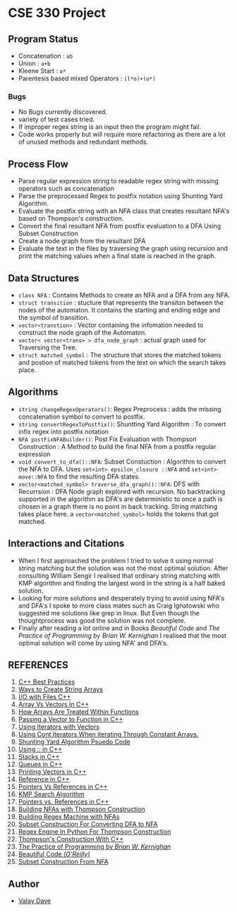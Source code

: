 # CSE 330 Project

## Program Status 
- Concatenation : `ab`
- Union : `a+b`
- Kleene Start : `a*`
- Parentesis based mixed Operators : `(l*o)+(o*)`

### Bugs
- No Bugs currently discovered. 
- variety of test cases tried. 
- If improper regex string is an input then the program might fail.
- Code works properly but will require more refactoring as there are a lot of unused methods and redundant methods.

## Process Flow
- Parse regular expression string to readable regex string with missing operators such as concatenation
- Parse the preprocessed Regex to postfix notation using Shunting Yard Algorithm.
- Evaluate the postfix string with an NFA class that creates resultant NFA's based on Thompson's construction. 
- Convert the final resultant NFA from postfix evaluation to a DFA Using Subset Construction
- Create a node graph from the resultant DFA
- Evaluate the text in the files by traversing the graph using recursion and print the matching values when a final state is reached in the graph.

## Data Structures
- `class NFA` : Contains Methods to create an NFA and a DFA from any NFA. 
- `struct transition` : stucture that represents the transiton between the nodes of the automaton. It contains the starting and ending edge and the symbol of transition.
- `vector<transtion>` : Vector containing the infomation needed to construct the node graph of the Automaton.
- `vector< vector<trans> > dfa_node_graph` : actual graph used for Traversing the Tree. 
- `struct matched_symbol` : The structure that stores the matched tokens and postion of matched tokens from the text on which the search takes place. 

## Algorithms 

- `string changeRegexOperators()`: Regex Preprocess : adds the missing concatenation symbol to convert to postfix. 
- `string convertRegexToPostfix()`: Shuntting Yard Algorithm : To convert infix regex into postfix notation
- `NFA postFixNFABuilder()`: Post Fix Evaluation with Thompson Construction : A Method to build the final NFA from a postfix regular expression
- `void convert_to_dfa()::NFA`: Subset Constuction : Algorithm to convert the NFA to DFA. Uses `set<int> epsilon_closure ::NFA` and `set<int> move::NFA` to find the resulting DFA states.  
- `vector<matched_symbol> traverse_dfa_graph()::NFA`: DFS with Recurrsion : DFA Node graph explored with recursion. No backtracking supported in the algorithm as DFA's are deterministic to once a path is chosen in a graph there is no point in back tracking. String matching takes place here.  a `vector<matched_symbol>` holds the tokens that got matched. 

## Interactions and Citations

- When I first approached the problem I tried to solve it using normal string matching but the solution was not the most optimal solution. After consulting William Sengir I realised that ordinary string matching with KMP algorithm and finding the largest word in the string is a half baked solution. 
- Looking for more solutions and desperately trying to avoid using NFA's and DFA's I spoke to more class mates such as Craig Ignatowski who suggested me solutions like grep in linux. But Even though the thoughtprocess was good the solution was not complete. 
- Finally after reading a lot online and in Books *Beautiful Code* and *The Practice of Programming by Brian W. Kernighan* I realised that the most optimal solution will come by using NFA' and DFA's.


## REFERENCES 

1. [C++ Best Practices](https://github.com/lefticus/cppbestpractices)
2. [Ways to Create String Arrays](https://www.geeksforgeeks.org/array-strings-c-3-different-ways-create/)
3. [I/O with Files C++](http://www.cplusplus.com/doc/tutorial/files/)
4. [Array Vs Vectors In C++](https://www.educba.com/c-plus-plus-vector-vs-array/)
5. [How Arrays Are Treated Within Functions](https://www.geeksforgeeks.org/how-arrays-are-passed-to-functions-in-cc/)
6. [Passing a Vector to Function in C++](https://www.geeksforgeeks.org/passing-vector-function-cpp/)
7. [Using Iterators with Vectors](https://www.geeksforgeeks.org/iterators-c-stl/)
8. [Using Cont Iterators When iterating Through Constant Arrays.](https://stackoverflow.com/questions/15020954/vector-iterator-no-match-for-operator)
9. [Shunting Yard Algorithm Psuedo Code](https://brilliant.org/wiki/shunting-yard-algorithm/)
10. [Using :: in C++](https://stackoverflow.com/questions/15649580/using-in-c)
11. [Stacks in C++](https://www.geeksforgeeks.org/stack-push-and-pop-in-c-stl/)
12. [Queues in C++](https://www.geeksforgeeks.org/queue-cpp-stl/)
13. [Printing Vectors in C++](https://www.techiedelight.com/print-vector-cpp/)
14. [Reference in C++](http://yosefk.com/c++fqa/ref.html)
15. [Pointers Vs References in C++](https://www.geeksforgeeks.org/pointers-vs-references-cpp/)
16. [KMP Search Algorithm](https://en.wikipedia.org/wiki/Knuth%E2%80%93Morris%E2%80%93Pratt_algorithm)
17. [Pointers vs. References in C++](https://stackoverflow.com/questions/57483/what-are-the-differences-between-a-pointer-variable-and-a-reference-variable-in)
18. [Building NFAs with Thompson Construction](https://xysun.github.io/posts/regex-parsing-thompsons-algorithm.html#)
19. [Building Regex Machine with NFAs](https://medium.com/@DmitrySoshnikov/building-a-regexp-machine-part-2-finite-automata-nfa-fragments-5a7c5c005ef0)
20. [Subset Construction For Converting DFA to NFA](https://studylib.net/doc/5870948/the-subset-construction-algorithm)
21. [Regex Engine In Python For Thompson Construction](https://github.com/xysun/regex)
22. [Thompson's Construction With C++](https://github.com/kennyledet/Algorithm-Implementations/tree/master/Thompsons_Construction_Algorithm/C%2B%2B/AlexMathew)  
23. [The Practice of Programming by *Brian W. Kernighan*](http://index-of.co.uk/Etc/The.Practice.of.Programming.-.B.W..Kernighan..pdf)
24. [Beautiful Code *(O'Reilly)*](http://shop.oreilly.com/product/9780596510046.do)
25. [Subset Construction From NFA](http://www.cs.may.ie/staff/jpower/Courses/Previous/parsing/node9.html)

## Author 
 - [Valay Dave](<vddave@asu.edu>)